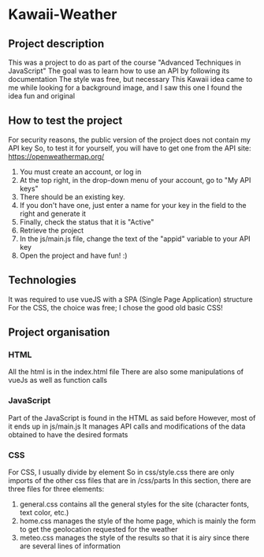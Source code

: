 # Kawaii-Weather

## Project description
This was a project to do as part of the course "Advanced Techniques in JavaScript"
The goal was to learn how to use an API by following its documentation
The style was free, but necessary
This Kawaii idea came to me while looking for a background image, and I saw this one
I found the idea fun and original

## How to test the project
For security reasons, the public version of the project does not contain my API key
So, to test it for yourself, you will have to get one from the API site: https://openweathermap.org/
1. You must create an account, or log in
2. At the top right, in the drop-down menu of your account, go to "My API keys"
3. There should be an existing key.
4. If you don't have one, just enter a name for your key in the field to the right and generate it
5. Finally, check the status that it is "Active"
6. Retrieve the project
7. In the js/main.js file, change the text of the "appid" variable to your API key
8. Open the project and have fun! :)

## Technologies
It was required to use vueJS with a SPA (Single Page Application) structure
For the CSS, the choice was free; I chose the good old basic CSS!

## Project organisation
### HTML
All the html is in the index.html file
There are also some manipulations of vueJs as well as function calls

### JavaScript
Part of the JavaScript is found in the HTML as said before
However, most of it ends up in js/main.js
It manages API calls and modifications of the data obtained to have the desired formats

### CSS
For CSS, I usually divide by element
So in css/style.css there are only imports of the other css files that are in /css/parts
In this section, there are three files for three elements:
1. general.css contains all the general styles for the site (character fonts, text color, etc.)
2. home.css manages the style of the home page, which is mainly the form to get the geolocation requested for the weather
3. meteo.css manages the style of the results so that it is airy since there are several lines of information
